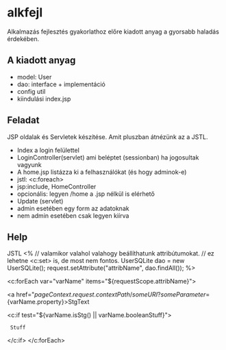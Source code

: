 # alkfejl
Alkalmazás fejlesztés gyakorlathoz előre kiadott anyag a gyorsabb haladás érdekében.
## A kiadott anyag
 - model: User
 - dao: interface + implementáció
 - config util
 - kiindulási index.jsp
 
## Feladat
JSP oldalak és Servletek készítése.
Amit pluszban átnézünk az a JSTL.

- Index a login felülettel
- LoginController(servlet) ami beléptet (sessionban) ha jogosultak vagyunk
- A home.jsp listázza ki a felhasználókat (és hogy adminok-e)
 - jstl: <c:foreach>
 - jsp:include, HomeController
 - opcionális: legyen /home a .jsp nélkül is elérhető
- Update (servlet)
 - admin esetében egy form az adatoknak
 - nem admin esetében csak legyen kiírva
 
 ## Help
 JSTL
<%
// valamikor valahol valahogy beállíthatunk attribútumokat.
// ez lehetne <c:set> is, de most nem fontos.
    UserSQLite dao = new UserSQLite();
    request.setAttribute("attribName", dao.findAll());
%>
<!-- Ez egy példa, hogyan kell végigjárni elemeken-->
<c:forEach var="varName" items="${requestScope.attribName}">

  <a href="${pageContext.request.contextPath}/someURI?someParameter=${varName.property}>StgText</a>

  <!-- Ez egy példa, hogyan kell feltételt használni-->
  <c:if test="${varName.isStg() || varName.booleanStuff}">
  
     Stuff
  </c:if>
</c:forEach>

